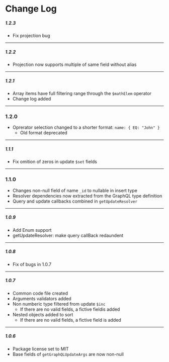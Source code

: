 # Change Log
##### 1.2.3
- Fix projection bug
---
##### 1.2.2
- Projection now supports multiple of same field without alias
---
##### 1.2.1
- Array items have full filtering range through the `$mathElem` operator
- Change log added
---
### 1.2.0
- Oprerator selection changed to a shorter format: `name: { EQ: "John" }`
  -  Old format deprecated
---
##### 1.1.1
-  Fix omition of zeros in update `$set` fields
---
### 1.1.0
- Changes non-null field of name `_id` to nullable in insert type
- Resolver dependencies now extracted from the GraphQL type definition
- Query and update callbacks combined in `getUpdateResolver`
---
##### 1.0.9
- Add Enum support
- getUpdateResolver: make query callBack redaundent
---
##### 1.0.8
- Fix of bugs in 1.0.7
---
##### 1.0.7
- Common code file created
- Arguments validators added
- Non numberic type filtered from update `$inc`
  - If there are no valid fields, a fictive fieldis added
- Nested objects added to sort
  - If there are no valid fields, a fictive field is added
---
##### 1.0.6
- Package license set to MIT 
- Base fields of `getGraphQLUpdateArgs` are now non-null